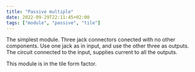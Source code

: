 ```yaml
---
title: "Passive multiple"
date: 2022-09-29T22:11:45+02:00
tags: ["module", "passive", "tile"]
---
```

The simplest module. Three jack connectors conected with no other
components. Use one jack as in input, and use the other three
as outputs. The circuit connected to the input, supplies current
to all the outputs.

This module is in the tile form factor.

